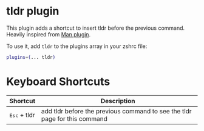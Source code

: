 # tldr plugin

This plugin adds a shortcut to insert tldr before the previous command.
Heavily inspired from [Man plugin](https://github.com/ohmyzsh/ohmyzsh/tree/master/plugins/man).

To use it, add `tldr` to the plugins array in your zshrc file:

```zsh
plugins=(... tldr)
```

# Keyboard Shortcuts
| Shortcut                           | Description                                                                |
|------------------------------------|----------------------------------------------------------------------------|
| <kbd>Esc</kbd> + tldr              | add tldr before the previous command to see the tldr page for this command |
